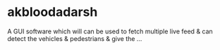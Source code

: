 # akbloodadarsh
A GUI software which will can be used to fetch multiple live feed &amp; can detect the vehicles &amp; pedestrians &amp; give the …
